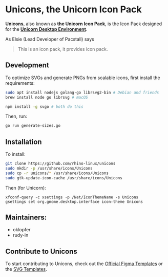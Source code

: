 # Unicons, the Unicorn Icon Pack
**Unicons**, also known as **the Unicorn Icon Pack**, is the Icon Pack designed for the [**Unicorn Desktop Environment**](https://rhinolinux.org/unicorn.html).

As Elsie (Lead Developer of Pacstall) says
> This is an icon pack, it provides icon pack.

## Development
To optimize SVGs and generate PNGs from scalable icons, first install the requirements:
```bash
sudo apt install nodejs golang-go librsvg2-bin # Debian and friends
brew install node go librsvg # macOS

npm install -g svgo # both do this
```
Then, run:
```bash
go run generate-sizes.go
```

## Installation
To install:
```bash
git clone https://github.com/rhino-linux/unicons
sudo mkdir -p /usr/share/icons/Unicons
sudo cp -r unicons/* /usr/share/icons/Unicons
sudo gtk-update-icon-cache /usr/share/icons/Unicons
```
Then (for Unicorn):
```
xfconf-query -c xsettings -p /Net/IconThemeName -s Unicons
gsettings set org.gnome.desktop.interface icon-theme Unicons
```

## Maintainers:
- oklopfer 
- rudy-in

## Contribute to Unicons
To start contributing to Unicons, check out the [Official Figma Templates](https://www.figma.com/community/file/1320453161902790267/unicons-template-kit) or the [SVG Templates](https://github.com/rhino-linux/unicons/tree/main/Templates).
